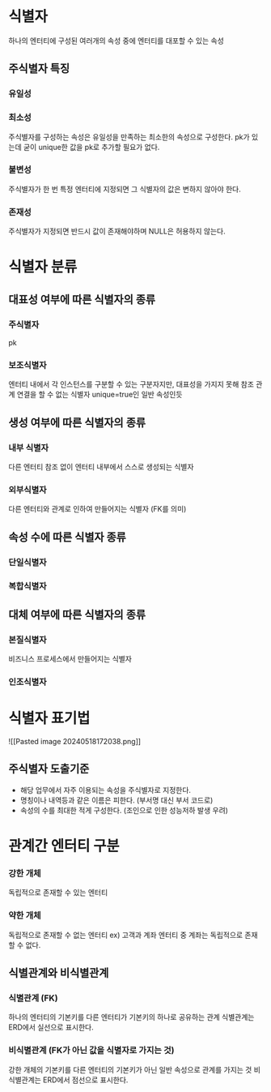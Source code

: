 # 식별자
하나의 엔터티에 구성된 여러개의 속성 중에 엔터티를 대포할 수 있는 속성
## 주식별자 특징
### 유일성

### 최소성
주식별자를 구성하는 속성은 유일성을 만족하는 최소한의 속성으로 구성한다.
pk가 있는데 굳이 unique한 값을 pk로 추가할 필요가 없다.
### 불변성
주식별자가 한 번 특정 엔터티에 지정되면 그 식별자의 값은 변하지 않아야 한다.
### 존재성
주식별자가 지정되면 반드시 값이 존재해야하며 NULL은 허용하지 않는다.
# 식별자 분류
## 대표성 여부에 따른 식별자의 종류
### 주식별자
pk
### 보조식별자
엔터티 내에서 각 인스턴스를 구분할 수 있는 구분자지만, 대표성을 가지지 못해 참조 관계 연결을 할 수 없는 식별자
unique=true인 일반 속성인듯
## 생성 여부에 따른 식별자의 종류
### 내부 식별자
다른 엔터티 참조 없이 엔터티 내부에서 스스로 생성되는 식별자
### 외부식별자
다른 엔터티와 관계로 인하여 만들어지는 식별자 (FK를 의미)
## 속성 수에 따른 식별자 종류
### 단일식별자
### 복합식별자

## 대체 여부에 따른 식별자의 종류
### 본질식별자
비즈니스 프로세스에서 만들어지는 식별자
### 인조식별자

# 식별자 표기법
![[Pasted image 20240518172038.png]]

## 주식별자 도출기준
- 해당 업무에서 자주 이용되는 속성을 주식별자로 지정한다.
- 명칭이나 내역등과 같은 이름은 피한다. (부서명 대신 부서 코드로)
- 속성의 수를 최대한 적게 구성한다. (조인으로 인한 성능저하 발생 우려)

# 관계간 엔터티 구분
### 강한 개체
독립적으로 존재할 수 있는 엔터티
### 약한 개체
독립적으로 존재할 수 없는 엔터티
ex) 고객과 계좌 엔터티 중 계좌는 독립적으로 존재할 수 없다.

## 식별관계와 비식별관계
### 식별관계 (FK)
하나의 엔터티의 기본키를 다른 엔터티가 기본키의 하나로 공유하는 관계
식별관계는 ERD에서 실선으로 표시한다.
### 비식별관계 (FK가 아닌 값을 식별자로 가지는 것)
강한 개체의 기본키를 다른 엔터티의 기본키가 아닌 일반 속성으로 관계를 가지는 것
비식별관계는 ERD에서 점선으로 표시한다.

